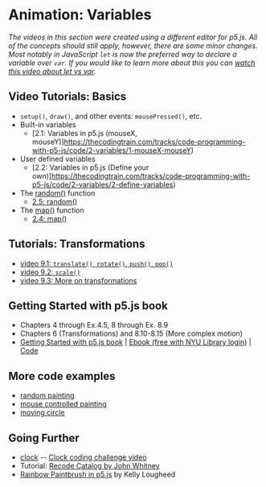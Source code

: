 # Animation: Variables

_The videos in this section were created using a different editor for p5.js. All of the concepts should still apply, however, there are some minor changes. Most notably in JavaScript `let` is now the preferred way to declare a variable over `var`. If you would like to learn more about this you can [watch this video about let vs var](https://youtu.be/q8SHaDQdul0)._

## Video Tutorials: Basics

- `setup()`, `draw()`, and other events: `mousePressed()`, etc.
- Built-in variables
  - [2.1: Variables in p5.js (mouseX, mouseY)]https://thecodingtrain.com/tracks/code-programming-with-p5-js/code/2-variables/1-mouseX-mouseY)
- User defined variables
  - [2.2: Variables in p5.js (Define your own)]https://thecodingtrain.com/tracks/code-programming-with-p5-js/code/2-variables/2-define-variables)
- The [random()](http://p5js.org/reference/#/p5/random) function
  - [2.5: random()](https://thecodingtrain.com/tracks/code-programming-with-p5-js/code/2-variables/4-random)
- The [map()](http://p5js.org/reference/#/p5/map) function
  - [2.4: map()](https://thecodingtrain.com/tracks/code-programming-with-p5-js/code/2-variables/5-map)

## Tutorials: Transformations

- [video 9.1: `translate()`, `rotate()`, `push()`, `pop()`](https://thecodingtrain.com/tracks/transformations-in-p5)
- [video 9.2: `scale()`](https://thecodingtrain.com/tracks/transformations-in-p5/transformations/scale)
- [video 9.3: More on transformations](https://thecodingtrain.com/tracks/transformations-in-p5/transformations/more-transformations)

## Getting Started with p5.js book

- Chapters 4 through Ex.4.5, 8 through Ex. 8.9
- Chapters 6 (Transformations) and 8.10-8.15 (More complex motion)
- [Getting Started with p5.js book](http://amzn.to/2ckixCW) | [Ebook (free with NYU Library login)](https://ebookcentral.proquest.com/lib/nyulibrary-ebooks/detail.action?docID=4333728) | [Code](https://github.com/lmccart/gswp5.js-code)

## More code examples

- [random painting](https://editor.p5js.org/icm/sketches/HJg8jfcT3)
- [mouse controlled painting](https://editor.p5js.org/icm/sketches/r1JeQqa3)
- [moving circle](https://editor.p5js.org/icm/sketches/Bymv7ca2)

## Going Further

- [clock](https://editor.p5js.org/icm/sketches/ryYueiWu7) -- [Clock coding challenge video](https://youtu.be/E4RyStef-gY)
- Tutorial: [Recode Catalog by John Whitney](https://github.com/itpresidents/icm-help-sessions-2020/blob/master/session-02/session-02.md)
- [Rainbow Paintbrush in p5.js](https://medium.com/@kellylougheed/rainbow-paintbrush-in-p5-js-e452d5540b25) by Kelly Lougheed
